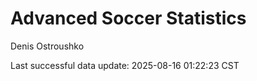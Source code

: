 # Advanced Soccer Statistics
Denis Ostroushko

<!-- gfm -->

Last successful data update: 2025-08-16 01:22:23 CST
